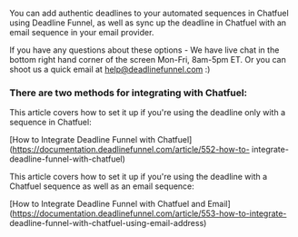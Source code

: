 You can add authentic deadlines to your automated sequences in Chatfuel using
Deadline Funnel, as well as sync up the deadline in Chatfuel with an email
sequence in your email provider.

If you have any questions about these options - We have live chat in the
bottom right hand corner of the screen Mon-Fri, 8am-5pm ET. Or you can shoot
us a quick email at help@deadlinefunnel.com :)

### There are two methods for integrating with Chatfuel:

This article covers how to set it up if you're using the deadline only with a
sequence in Chatfuel:

[How to Integrate Deadline Funnel with
Chatfuel](https://documentation.deadlinefunnel.com/article/552-how-to-
integrate-deadline-funnel-with-chatfuel)

This article covers how to set it up if you're using the deadline with a
Chatfuel sequence as well as an email sequence:

[How to Integrate Deadline Funnel with Chatfuel and
Email](https://documentation.deadlinefunnel.com/article/553-how-to-integrate-
deadline-funnel-with-chatfuel-using-email-address)

